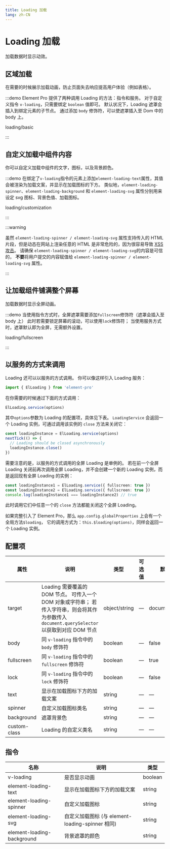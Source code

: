 ```yaml
---
title: Loading 加载
lang: zh-CN
---
```


# Loading 加载

加载数据时显示动效。

## 区域加载

在需要的时候展示加载动画，防止页面失去响应提高用户体验（例如表格）。

:::demo Element Pro 提供了两种调用 Loading 的方法：指令和服务。 对于自定义指令 `v-loading`，只需要绑定 `boolean` 值即可。 默认状况下，Loading 遮罩会插入到绑定元素的子节点。 通过添加 `body` 修饰符，可以使遮罩插入至 Dom 中的 body 上。

loading/basic

:::

## 自定义加载中组件内容

你可以自定义加载中组件的文字，图标，以及背景颜色。

:::demo 在绑定了`v-loading`指令的元素上添加`element-loading-text`属性，其值会被渲染为加载文案，并显示在加载图标的下方。 类似地，`element-loading-spinner`、`element-loading-background` 和 `element-loading-svg` 属性分别用来设定 svg 图标、背景色值、加载图标。

loading/customization

:::

:::warning

虽然 `element-loading-spinner / element-loading-svg` 属性支持传入的 HTML 片段，但是动态在网站上渲染任意的 HTML 是非常危险的，因为很容易导致 [XSS 攻击](https://en.wikipedia.org/wiki/Cross-site_scripting)。 请确保 `element-loading-spinner / element-loading-svg`的内容是可信的， **不要**将用户提交的内容赋值给 `element-loading-spinner / element-loading-svg` 属性。

:::

## 让加载组件铺满整个屏幕

加载数据时显示全屏动画。

:::demo 当使用指令方式时，全屏遮罩需要添加`fullscreen`修饰符（遮罩会插入至 body 上） 此时若需要锁定屏幕的滚动，可以使用`lock`修饰符； 当使用服务方式时，遮罩默认即为全屏，无需额外设置。

loading/fullscreen

:::

## 以服务的方式来调用

Loading 还可以以服务的方式调用。 你可以像这样引入 Loading 服务：

```ts
import { ElLoading } from 'element-pro'
```

在你需要的时候通过下面的方式调用：

```ts
ElLoading.service(options)
```

其中`options`参数为 Loading 的配置项，具体见下表。 `LoadingService` 会返回一个 Loading 实例，可通过调用该实例的 `close` 方法来关闭它：

```ts
const loadingInstance = ElLoading.service(options)
nextTick(() => {
  // Loading should be closed asynchronously
  loadingInstance.close()
})
```

需要注意的是，以服务的方式调用的全屏 Loading 是单例的。 若在前一个全屏 Loading 关闭前再次调用全屏 Loading，并不会创建一个新的 Loading 实例，而是返回现有全屏 Loading 的实例：

```ts
const loadingInstance1 = ElLoading.service({ fullscreen: true })
const loadingInstance2 = ElLoading.service({ fullscreen: true })
console.log(loadingInstance1 === loadingInstance2) // true
```

此时调用它们中任意一个的 `close` 方法都能关闭这个全屏 Loading。

如果完整引入了 Element Pro，那么 `app.config.globalProperties` 上会有一个全局方法`$loading`， 它的调用方式为：`this.$loading(options)`，同样会返回一个 Loading 实例。

## 配置项

| 属性           | 说明                                                                                              | 类型            | 可选值 | 默认值           |
| ------------ | ----------------------------------------------------------------------------------------------- | ------------- | --- | ------------- |
| target       | Loading 需要覆盖的 DOM 节点。 可传入一个 DOM 对象或字符串； 若传入字符串，则会将其作为参数传入 `document.querySelector`以获取到对应 DOM 节点 | object/string | —   | document.body |
| body         | 同 `v-loading` 指令中的 `body` 修饰符                                                                   | boolean       | —   | false         |
| fullscreen   | 同 `v-loading` 指令中的 `fullscreen` 修饰符                                                             | boolean       | —   | true          |
| lock         | 同 `v-loading` 指令中的 `lock` 修饰符                                                                   | boolean       | —   | false         |
| text         | 显示在加载图标下方的加载文案                                                                                  | string        | —   | —             |
| spinner      | 自定义加载图标类名                                                                                       | string        | —   | —             |
| background   | 遮罩背景色                                                                                           | string        | —   | —             |
| custom-class | Loading 的自定义类名                                                                                  | string        | —   | —             |

## 指令

| 名称                         | 说明                                     | 类型      |
| -------------------------- | -------------------------------------- | ------- |
| v-loading                  | 是否显示动画                                 | boolean |
| element-loading-text       | 显示在加载图标下方的加载文案                         | string  |
| element-loading-spinner    | 自定义加载图标                                | string  |
| element-loading-svg        | 自定义加载图标 (与 element-loading-spinner 相同) | string  |
| element-loading-background | 背景遮罩的颜色                                | string  |
